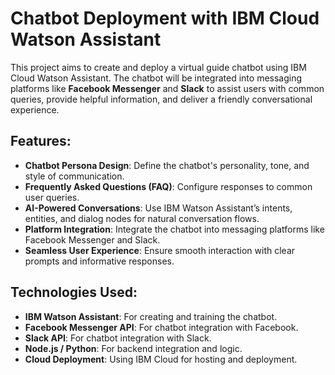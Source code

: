 # Chatbot Deployment with IBM Cloud Watson Assistant

This project aims to create and deploy a virtual guide chatbot using IBM Cloud Watson Assistant. The chatbot will be integrated into messaging platforms like **Facebook Messenger** and **Slack** to assist users with common queries, provide helpful information, and deliver a friendly conversational experience.

## Features:
- **Chatbot Persona Design**: Define the chatbot's personality, tone, and style of communication.
- **Frequently Asked Questions (FAQ)**: Configure responses to common user queries.
- **AI-Powered Conversations**: Use IBM Watson Assistant’s intents, entities, and dialog nodes for natural conversation flows.
- **Platform Integration**: Integrate the chatbot into messaging platforms like Facebook Messenger and Slack.
- **Seamless User Experience**: Ensure smooth interaction with clear prompts and informative responses.

## Technologies Used:
- **IBM Watson Assistant**: For creating and training the chatbot.
- **Facebook Messenger API**: For chatbot integration with Facebook.
- **Slack API**: For chatbot integration with Slack.
- **Node.js / Python**: For backend integration and logic.
- **Cloud Deployment**: Using IBM Cloud for hosting and deployment.



